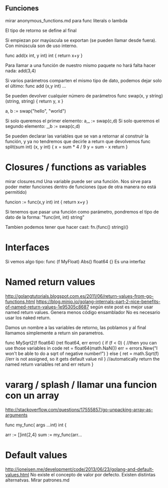 ## Funciones ## 
mirar anonymous_functions.md para func literals o lambda

El tipo de retorno se define al final

Si empiezan por mayúscula se exportan (se pueden llamar desde fuera). Con minúscula son de uso interno.
 
func add(x int, y int) int {
  return x+y
}
 
 
Para llamar a una función de nuestro mismo paquete no hará falta hacer nada:
add(3,4)
 
Si varios parámetros comparten el mismo tipo de dato, podemos dejar solo el último:
func add (x,y int) ...
 
Se pueden devolver cualquier número de parámetros
func swap(x, y string) (string, string) {
    return y, x
}
 
a, b := swap("hello", "world")

Si solo queremos el primer elemento: a,_ := swap(c,d)
Si solo queremos el segundo elemento: _,b := swap(c,d)
 
Se pueden declarar las variables que se van a retornar al construir la función, y ya no tendremos que decirle a return que devolvemos
func split(sum int) (x, y int) {
    x = sum * 4 / 9
    y = sum - x
    return
}



# Closures / functions as variables
mirar closures.md
Una variable puede ser una función.
Nos sirve para poder meter funciones dentro de funciones (que de otra manera no está permitido)

funcion := func(x,y int) int {
  return x+y
}


Si tenemos que pasar una función como parámetro, pondremos el tipo de dato de la forma:
"func(int, int) string"

Tambien podemos tener que hacer cast:
fn.(func() string)()


# Interfaces
Si vemos algo tipo:
func (f MyFloat) Abs() float64 {}
Es una interfaz



# Named return values
http://golangtutorials.blogspot.com.es/2011/06/return-values-from-go-functions.html
https://blog.minio.io/golang-internals-part-2-nice-benefits-of-named-return-values-1e95305c8687
  según este post es mejor usar named return values. Genera menos código ensamblador
  No es necesario usar los naked return.

Damos un nombre a las variables de retorno, las poblamos y al final llamamos simplemente a return sin parametros.

func MySqrt2(f float64) (ret float64, err error) {
    if (f < 0) {
        //then you can use those variables in code
        ret = float64(math.NaN()) 
        err = errors.New("I won't be able to do a sqrt of negative number!")
    } else {
        ret = math.Sqrt(f)
        //err is not assigned, so it gets default value nil
    }
    //automatically return the named return variables ret and err
    return
}


# vararg / splash / llamar una funcion con un array
http://stackoverflow.com/questions/17555857/go-unpacking-array-as-arguments

func my_func( args ...int) int {

arr := []int{2,4}
sum := my_func(arr...


# Default values
http://joneisen.me/development/code/2013/06/23/golang-and-default-values.html
No existe el concepto de valor por defecto.
Existen distintas alternatvas. Mirar patrones.md
